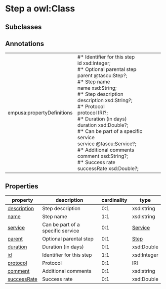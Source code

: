 # Step a owl:Class

## Subclasses

## Annotations

|||
|-----|-----|
|empusa:propertyDefinitions|#* Identifier for this step<br>id xsd:Integer;<br>#* Optional parental step<br>parent @tascu:Step?;<br>#* Step name<br>name xsd:String;<br>#* Step description<br>description xsd:String?;<br>#* Protocol<br>protocol IRI?;<br>#* Duration (in days)<br>duration xsd:Double?;<br>#* Can be part of a specific service<br>service @tascu:Service?;<br>#* Additional comments<br>comment xsd:String?;<br>#* Success rate<br>successRate xsd:Double?;|

## Properties

|property|description|cardinality|type|
|-----|-----|-----|-----|
|[description](/description)|Step description|0:1|xsd:string|
|[name](/name)|Step name|1:1|xsd:string|
|[service](/service)|Can be part of a specific service|0:1|[Service](/Service)|
|[parent](/parent)|Optional parental step|0:1|[Step](/Step)|
|[duration](/duration)|Duration (in days)|0:1|xsd:Double|
|[id](/id)|Identifier for this step|1:1|xsd:Integer|
|[protocol](/protocol)|Protocol|0:1|IRI|
|[comment](/comment)|Additional comments|0:1|xsd:string|
|[successRate](/successRate)|Success rate|0:1|xsd:Double|
